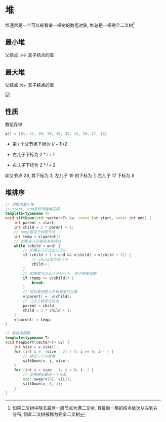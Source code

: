 <!--
 * @Description: 
 * @Version: 1.0
 * @Author: DaLao
 * @Email: dalao@xxx.com
 * @Date: 2021-12-06 21:07:46
 * @LastEditors: daLao
 * @LastEditTime: 2023-04-17 16:35:31
-->

# 堆

堆通常是一个可以被看做一棵树的数组对象, 堆总是一棵完全二叉树[^1]

## 最小堆

父结点 `小于` 其子结点的值

## 最大堆

父结点 `大于` 其子结点的值

![](https://cdn.hurra.ltd/img/2022-4-4-1233.svg)

## 性质

数组存储

```c
a[] = {61, 41, 30, 28, 16, 22, 13, 19, 17, 15}
```

- 第 $i$ 个父节点下标为 $(i - 1)/2$

- 左儿子下标为 $2 * i + 1$

- 右儿子下标为 $2 * i + 2$

如父节点 $28$, 其下标为 $3$, 左儿子 $19$ 的下标为 $7$, 右儿子 $17$ 下标为 $8$

## 堆排序

```c++
// 调整为最小堆
// start, end表示待建堆区间
template<typename T>
void siftDown(std::vector<T> &v, const int start, const int end) {
    int parent = start;
    int child = 2 * parent + 1;
    // temp暂存子树根节点
    int temp = v[parent];
    // 如果左儿子编号未到终点
    while (child < end) {
        // 如果右儿子比左儿子小
        if (child + 1 < end && v[child] < v[child + 1]) {
            // child变为右儿子
            child++;
        }
        // 如果根节点比儿子节点小, 则不需要调整
        if (temp >= v[child]) {
            break;
        }
        // 否则需调整儿子和双亲的位置
        v[parent] =  v[child];
        // 儿子上移变为双亲
        parent = child;
        child = 2 * child + 1;
    }
    v[parent] = temp;
}

// 堆排序函数
template<typename T>
void heapSort(vector<T> &v) {
    int size = v.size();
    for (int i =  (size - 2) / 2; i >= 0; i-- ) {
        // 建立一个小根堆
        siftDown(v, i, size);
    }
    for (int i = size - 1; i > 0; i--) {
        // 交换根和最后一个元素, 
        std::swap(v[0], v[i]);
        siftDown(v, 0, i);
    }
}
```

[^1]: 如果二叉树中除去最后一层节点为满二叉树, 且最后一层的结点依次从左到右分布, 则此二叉树被称为完全二叉树
